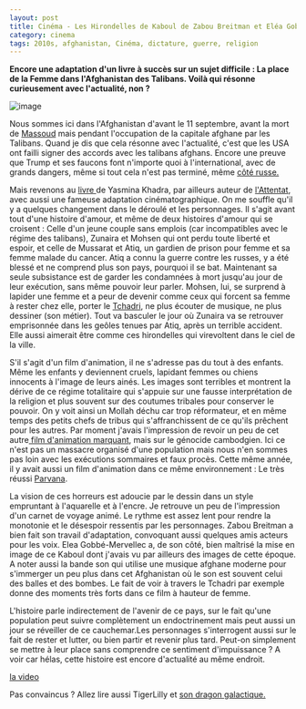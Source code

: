 ```yaml
---
layout: post
title: Cinéma - Les Hirondelles de Kaboul de Zabou Breitman et Eléa Gobbé-Mévellec (2019)
category: cinema
tags: 2010s, afghanistan, Cinéma, dictature, guerre, religion
---
```

**Encore une adaptation d'un livre à succès sur un sujet difficile : La place de la Femme dans l'Afghanistan des Talibans. Voilà qui résonne curieusement avec l'actualité, non ?**

![image](https://cheziceman.files.wordpress.com/2019/09/kaboulhirondelle.jpg)

Nous sommes ici dans l'Afghanistan d'avant le 11 septembre, avant la mort de <a href="https://fr.wikipedia.org/wiki/Ahmed_Chah_Massoud">Massoud</a> mais pendant l'occupation de la capitale afghane par les Talibans. Quand je dis que cela résonne avec l'actualité, c'est que les USA ont failli signer des accords avec les talibans afghans. Encore une preuve que Trump et ses faucons font n'importe quoi à l'international, avec de grands dangers, même si tout cela n'est pas terminé, même <a href="https://www.lorientlejour.com/article/1186535/usa-talibans-moscou-plaide-pour-une-relance-des-negociations.html">côté russe.</a>

Mais revenons au <a href="https://fr.wikipedia.org/wiki/Les_Hirondelles_de_Kaboul">livre </a>de Yasmina Khadra, par ailleurs auteur de <a href="https://cheziceman.wordpress.com/2016/01/20/cine-politique-lattentat/">l'Attentat</a>, avec aussi une fameuse adaptation cinématographique. On me souffle qu'il y a quelques changement dans le déroulé et les personnages. Il s'agit avant tout d'une histoire d'amour, et même de deux histoires d'amour qui se croisent : Celle d'un jeune couple  sans emplois (car incompatibles avec le régime des talibans), Zunaira et Mohsen qui ont perdu toute liberté et espoir, et celle de Mussarat et Atiq, un gardien de prison pour femme et sa femme malade du cancer. Atiq a connu la guerre contre les russes, y a été blessé et ne comprend plus son pays, pourquoi il se bat. Maintenant sa seule subsistance est de garder les condamnées à mort jusqu'au jour de leur exécution, sans même pouvoir leur parler. Mohsen, lui, se surprend à lapider une femme et a peur de devenir comme ceux qui forcent sa femme à rester chez elle, porter le <a href="https://fr.wikipedia.org/wiki/Tchadri">Tchadri</a>, ne plus écouter de musique, ne plus dessiner (son métier). Tout va basculer le jour où Zunaira va se retrouver emprisonnée dans les geôles tenues par Atiq, après un terrible accident. Elle aussi aimerait être comme ces hirondelles qui virevoltent dans le ciel de la ville.

S'il s'agit d'un film d'animation, il ne s'adresse pas du tout à des enfants. Même les enfants y deviennent cruels, lapidant femmes ou chiens innocents à l'image de leurs ainés. Les images sont  terribles et montrent la dérive de ce régime totalitaire qui s'appuie sur une fausse interprétation de la religion et plus souvent sur des coutumes tribales pour conserver le pouvoir. On y voit ainsi un Mollah déchu car trop réformateur, et en même temps des petits chefs de tribus qui s'affranchissent de ce qu'ils prêchent pour les autres. Par moment j'avais l'impression de revoir un peu de cet autre<a href="https://cheziceman.wordpress.com/2019/03/29/cinema-funan-de-denis-do-2019/"> film d'animation marquant</a>, mais sur le génocide cambodgien. Ici ce n'est pas un massacre organisé d'une population mais nous n'en sommes pas loin avec les exécutions sommaires et faux procès. Cette même année, il y avait aussi un film d'animation dans ce même environnement : Le très réussi <a href="https://cheziceman.wordpress.com/2018/07/02/cinema-parvana-de-nora-twomey-2018/">Parvana</a>. 

La vision de ces horreurs est adoucie par le dessin dans un style empruntant à l'aquarelle et à l'encre. Je retrouve un peu de l'impression d'un carnet de voyage animé. Le rythme est assez lent pour rendre la monotonie et le désespoir ressentis par les personnages. Zabou Breitman a bien fait son travail d'adaptation, convoquant aussi quelques amis acteurs pour les voix. Elea Gobbé-Mervellec a, de son côté, bien maîtrisé la mise en image de ce Kaboul dont j'avais vu par ailleurs des images de cette époque. A noter aussi la bande son qui utilise une musique afghane moderne pour s'immerger un peu plus dans cet Afghanistan où le son est souvent celui des balles et des bombes. Le fait de voir à travers le Tchadri par exemple donne des moments très forts dans ce film à hauteur de femme. 

L'histoire parle indirectement de l'avenir de ce pays, sur le fait qu'une population peut suivre complètement un endoctrinement mais peut aussi un jour se réveiller de ce cauchemar.Les personnages s'interrogent aussi sur le fait de rester et lutter, ou bien partir et revenir plus tard. Peut-on simplement se mettre à leur place sans comprendre ce sentiment d'impuissance ? A voir car hélas, cette histoire est encore d'actualité au même endroit. 

[la video](https://www.youtube.com/watch?v=nycqzzawfxs)

Pas convaincus ? Allez lire aussi TigerLilly et <a href="https://dragongalactique.com/2019/09/08/les-hirondelles-de-kaboul-zabou-breitman-elea-gobbe-mevellec/">son dragon galactique. </a>
